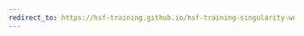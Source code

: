 ```yaml
---
redirect_to: https://hsf-training.github.io/hsf-training-singularity-webpage/
---
```

<!-- THIS FILE WAS AUTOMATICALLY GENERATED. 
PLEASE CHANGE _redirects.csv AND THEN RUN _redirection_generator.py -->